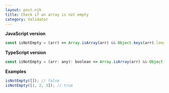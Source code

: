 ```yaml
---
layout: post.njk
title: Check if an array is not empty
category: Validator
---
```


**JavaScript version**

```js
const isNotEmpty = (arr) => Array.isArray(arr) && Object.keys(arr).length > 0;
```

**TypeScript version**

```js
const isNotEmpty = (arr: any): boolean => Array.isArray(arr) && Object.keys(arr).length > 0;
```

**Examples**

```js
isNotEmpty([]); // false
isNotEmpty([1, 2, 3]); // true
```
